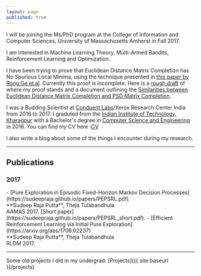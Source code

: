 ```yaml
---
layout: page
published: true
---
```

I will be joining the Ms/PhD program at the College of Information and Computer Sciences, University of Massachusetts Amherst in Fall 2017.

I am interested in Machine Learning Theory, Multi-Armed Bandits, Reinforcement Learning and Optimization.

I have been trying to prove that Euclidean Distance Matrix Completion has No Spurious Local Minima, using the technique presented in [this paper by Rong Ge et.al](https://arxiv.org/abs/1704.00708). Currently this proof is incomplete. Here is a [rough draft](/papers/EDMC.pdf) of where my proof stands and a document outlining the [Similarities between Euclidean Distance Matrix Completion and PSD Matrix Completion](papers/similarities.pdf).

I was a Budding Scientist at [Conduent Labs](http://indialabs.conduent.com/)/Xerox Research Center India from 2016 to 2017. I graduted from the [Indian Institute of Technology, Kharagpur](https://www.iitkgp.ac.in/) with a Bachelor's degree in [Computer Science and Engineering](https://cse.iitkgp.ac.in/) in 2016.
You can find my CV here :[CV](https://sudeepraja.github.io/CV.pdf)

I also write a blog about some of the things I encounter during my research.

---
## Publications
<h3>2017</h3>
   - [Pure Exploration in Episodic Fixed-Horizon Markov Decision Processes](https://sudeepraja.github.io/papers/PEPSRL.pdf) <br />**Sudeep Raja Putta**, Theja Tulabandhula <br />AAMAS 2017. [Short paper](https://sudeepraja.github.io/papers/PEPSRL_short.pdf).
   - [Efficient Reinforcement Learning via Initial Pure Exploration](https://arxiv.org/abs/1706.02237) <br />**Sudeep Raja Putta**, Theja Tulabandhula <br />RLDM 2017.

---
Some old projects I did in my undergrad: [Projects]({{ site.baseurl }}/projects)
